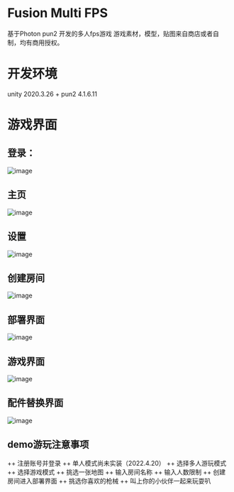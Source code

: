 # Fusion Multi FPS
 基于Photon pun2 开发的多人fps游戏
游戏素材，模型，贴图来自商店或者自制，均有商用授权。

# 开发环境
unity 2020.3.26 + pun2 4.1.6.11

# 游戏界面

## 登录：
![image](https://user-images.githubusercontent.com/77834400/164201392-3dce6729-4bcc-402e-bbe0-1a992b6ae073.png)
## 主页
![image](https://user-images.githubusercontent.com/77834400/164201413-bd570e1c-de39-4e7c-ba0e-577c743bbf95.png)
## 设置
![image](https://user-images.githubusercontent.com/77834400/164201682-6dc668be-d7fa-4a9b-be91-def75deb8ebf.png)

## 创建房间
![image](https://user-images.githubusercontent.com/77834400/164201717-5dafc495-9365-4206-9c5c-1551b0dcdc04.png)

## 部署界面
![image](https://user-images.githubusercontent.com/77834400/164201753-47e9f767-3e69-4518-adf1-2ca4559e7fef.png)

## 游戏界面
![image](https://user-images.githubusercontent.com/77834400/164201796-cf6d932c-5295-40ff-99a0-ca0aaeb18b21.png)

## 配件替换界面
![image](https://user-images.githubusercontent.com/77834400/164201826-267d827e-b5fd-49bb-91b4-d41359eeef7d.png)

## demo游玩注意事项

++ 注册账号并登录
++ 单人模式尚未实装（2022.4.20）
++ 选择多人游玩模式
++ 选择游戏模式
++ 挑选一张地图
++ 输入房间名称
++ 输入人数限制
++ 创建房间进入部署界面
++ 挑选你喜欢的枪械
++ 叫上你的小伙伴一起来玩耍叭




